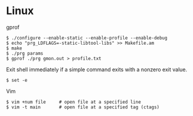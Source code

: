 Linux
====
gprof

    $ ./configure --enable-static --enable-profile --enable-debug
    $ echo "prg_LDFLAGS=-static-libtool-libs" >> Makefile.am
    $ make
    $ ./prg params
    $ gprof ./prg gmon.out > profile.txt

Exit shell immediately if a simple command exits with a nonzero exit value.

    $ set -e    

Vim 

    $ vim +num file     # open file at a specified line
    $ vim -t main       # open file at a specified tag (ctags)
